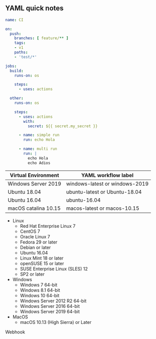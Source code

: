 ## YAML quick notes

```yml
name: CI

on:
  push:
    branches: [ feature/** ]
    tags:
    - v1
    paths:
    - 'test/*'

jobs:
  build:
    runs-on: os

    steps:
      - uses: actions

  other:
    runs-on: os

    steps:
      - uses: actions
        with:
          secret: ${{ secret.my_secret }}

      - name: simple run
        run: echo Hola

      - name: multi run
        run: | 
          echo Hola
          echo Adios

```

| Virtual Environment  | YAML workflow label            |
|----------------------|--------------------------------|
| Windows Server 2019  | windows-latest or windows-2019 |
| Ubuntu 18.04         | ubuntu-latest or Ubuntu-18.04  |
| Ubuntu 16.04         | ubuntu-16.04                   |
| macOS catalina 10.15 | macos-latest or macos-10.15    |

* Linux
    - Red Hat Enterprise Linux 7
    - CentOS 7
    - Oracle Linux 7
    - Fedora 29 or later
    - Debian or later
    - Ubuntu 16.04
    - Linux Mint 18 or later
    - openSUSE 15 or later
    - SUSE Enterprise Linux (SLES) 12
    - SP2 or later
* Windows
    - Windows 7 64-bit
    - Windows 8.1 64-bit
    - Windows 10 64-bit
    - Windows Server 2012 R2 64-bit
    - Windows Server 2016  64-bit
    - Windows Server 2019  64-bit
* MacOS
    - macOS 10.13 (High Sierra) or Later

Webhook 
